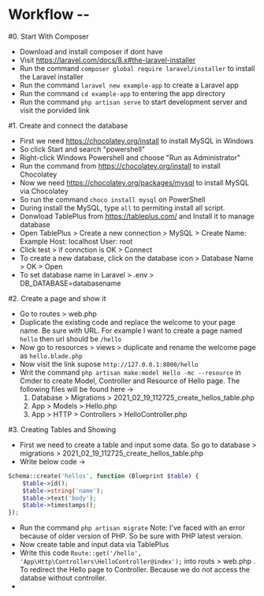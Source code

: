 # Workflow --

#0. Start With Composer
- Download and install composer if dont have
- Visit https://laravel.com/docs/8.x#the-laravel-installer
- Run the command `composer global require laravel/installer` to install the Laravel installer
- Run the command `laravel new example-app` to create a Laravel app
- Run the command `cd example-app` to entering the app directory
- Run the command `php artisan serve` to start development server and visit the porvided link


#1. Create and connect the database
- First we need https://chocolatey.org/install to install MySQL in Windows
- So click Start and search "powershell"
- Right-click Windows Powershell and choose "Run as Administrator"
- Run the command from https://chocolatey.org/install to install Chocolatey
- Now we need https://chocolatey.org/packages/mysql to install MySQL via Chocolatey
- So run the command `choco install mysql` on PowerShell
- During install the MySQL, type `all` to permiting install all script.
- Donwload TablePlus from https://tableplus.com/ and Install it to manage database
- Open TablePlus > Create a new connection > MySQL > Create
Name: Example
Host: localhost
User: root
- Click test > if connction is OK > Connect
- To create a new database, click on the database icon > Database Name > OK > Open
- To set database name in Laravel > .env > DB_DATABASE=databasename


#2. Create a page and show it
- Go to routes > web.php
- Duplicate the existing code and replace the welcome to your page name. Be sure with URL. For example I want to create a page named `hello` then url should be `/hello`
- Now go to resources > views > duplicate and rename the welcome page as `hello.blade.php`
- Now visit the link supose `http://127.0.0.1:8000/hello`
- Writ the command `php artisan make:model Hello -mc --resource` in Cmder to create Model, Controller and Resource of Hello page. The following files will be found here →
    1. Database > Migrations > 2021_02_19_112725_create_hellos_table.php
    2. App > Models > Hello.php
    3. App > HTTP > Controllers > HelloController.php


#3. Creating Tables and Showing
- First we need to create a table and input some data. So go to database > migrations > 2021_02_19_112725_create_hellos_table.php
- Write below code →
```php
Schema::create('hellos', function (Blueprint $table) {
    $table->id();
    $table->string('name');
    $table->text('body');
    $table->timestamps();
});
```
- Run the command `php artisan migrate` 
Note: I've faced with an error because of older version of PHP. So be sure with PHP latest version.
- Now create table and input data via TablePlus
- Write this code `Route::get('/hello', 'App\Http\Controllers\HelloController@index');` into routs > web.php . To redirect the Hello page to Controller. Because we do not access the databse without controller. 
- 
